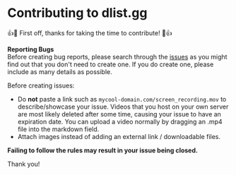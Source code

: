 # Contributing to dlist.gg

:+1::tada: First off, thanks for taking the time to contribute! :tada::+1:

**Reporting Bugs**  
Before creating bug reports, please search through the [issues](https://github.com/discordlist-gg/beta-issues/issues) as you might find out that you don't need to create one. 
If you do create one, please include as many details as possible.

Before creating issues:  
- Do **not** paste a link such as `mycool-domain.com/screen_recording.mov`  to describe/showcase your issue. Videos that you host on your own server are most likely deleted after some time, causing your issue to have an expiration date. You can upload a video normally by dragging an .mp4 file into the markdown field.
- Attach images instead of adding an external link / downloadable files.

**Failing to follow the rules may result in your issue being closed.**


Thank you!
